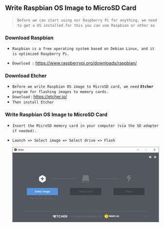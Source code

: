 ##                                                                                                             Write Raspbian OS Image to MicroSD Card

> `Before we can start using our Raspberry Pi for anything, we need to get a OS installed.for this you can use Raspbian or other os`





### Download Raspbian  

- `Raspbian is a free operating system based on Debian Linux, and it is optimized Raspberry Pi.`

- `Download :` https://www.raspberrypi.org/downloads/raspbian/

  



### Download Etcher  

- `Before we write Raspbian OS image to MicroSD card, we need` **`Etcher`** ` program for flashing images to memory cards. `
- `Download` :  https://etcher.io/
- `Then install Etcher` 





### Write Raspbian OS Image to MicroSD Card

- `Insert the MicroSD memory card in your computer (via the SD adapter if needed). `

- ` Launch => Select image => Select drive => Flash `

  

  <img src="etcher.png"/>




